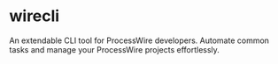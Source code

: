 # wirecli
An extendable CLI tool for ProcessWire developers. Automate common tasks and manage your ProcessWire projects effortlessly.

